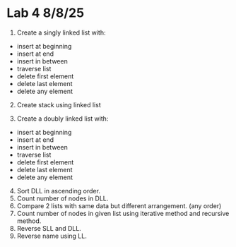 # Lab 4 8/8/25

1. Create a singly linked list with:
  - insert at beginning
  - insert at end
  - insert in between
  - traverse list
  - delete first element
  - delete last element
  - delete any element
2. Create stack using linked list

3. Create a doubly linked list with:
  - insert at beginning
  - insert at end
  - insert in between
  - traverse list
  - delete first element
  - delete last element
  - delete any element
4. Sort DLL in ascending order.
5. Count number of nodes in DLL.
6. Compare 2 lists with same data but different arrangement. (any order)
7. Count number of nodes in given list using iterative method and recursive method.
8. Reverse SLL and DLL.
9. Reverse name using LL.

